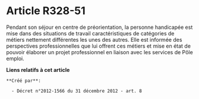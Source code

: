 # Article R328-51

Pendant son séjour en centre de préorientation, la personne handicapée est mise dans des situations de travail
caractéristiques de catégories de métiers nettement différentes les unes des autres. Elle est informée des perspectives
professionnelles que lui offrent ces métiers et mise en état de pouvoir élaborer un projet professionnel en liaison avec les
services de Pôle emploi.

**Liens relatifs à cet article**

	**Créé par**:

	  - Décret n°2012-1566 du 31 décembre 2012 - art. 8
